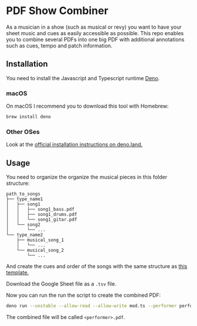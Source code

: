 # PDF Show Combiner

As a musician in a show (such as musical or revy) you want to have your sheet music and cues as easily accessible as possible. This repo enables you to combine several PDFs into one big PDF with additional annotations such as cues, tempo and patch information.

## Installation

You need to install the Javascript and Typescript runtime [Deno](https://deno.land/). 

### macOS
On macOS I recommend you to download this tool with Homebrew:

```bash
brew install deno
```

### Other OSes

Look at the [official installation instructions on deno.land.](https://deno.land/#installation)


## Usage

You need to organize the organize the musical pieces in this folder structure:

```
path_to_songs
├── type_name1
│   ├── song1
│   │   ├── song1_bass.pdf
│   │   ├── song1_drums.pdf
│   │   └── song1_gitar.pdf
│   └── song2
│       └── ...
└── type_name2
    ├── musical_song_1
    │   └── ...
    └── musical_song_2
        └── ...
```

And create the cues and order of the songs with the same structure as [this template.](https://docs.google.com/spreadsheets/d/1i5ysWpd105U83bJNGoY42axgft93-xKsOUY6JhcZg10/edit?usp=sharing)

Download the Google Sheet file as a `.tsv` file.

Now you can run the run the script to create the combined PDF:

```bash
deno run --unstable --allow-read --allow-write mod.ts --performer performer1 --tsv path_to_tsv.tsv --folder path_to_songs
```

The combined file will be called `<performer>.pdf`.
